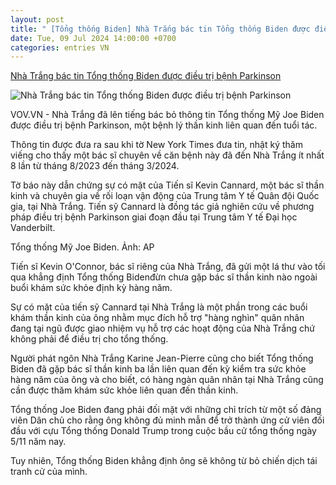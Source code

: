 ```yaml
---
layout: post
title: " [Tổng thống Biden] Nhà Trắng bác tin Tổng thống Biden được điều trị bệnh Parkinson"
date: Tue, 09 Jul 2024 14:00:00 +0700
categories: entries VN
---
```

[Nhà Trắng bác tin Tổng thống Biden được điều trị bệnh Parkinson](https://vov.vn/the-gioi/nha-trang-bac-tin-tong-thong-biden-duoc-dieu-tri-benh-parkinson-post1106705.vov)

![Nhà Trắng bác tin Tổng thống Biden được điều trị bệnh Parkinson](https://vov-media.emitech.vn/sites/default/files/styles/og_image/public/2024-03/biden.jpg?v=1720529476)

VOV.VN - Nhà Trắng đã lên tiếng bác bỏ thông tin Tổng thống Mỹ Joe Biden được điều trị bệnh Parkinson, một bệnh lý thần kinh liên quan đến tuổi tác.

Thông tin được đưa ra sau khi tờ New York Times đưa tin, nhật ký thăm viếng cho thấy một bác sĩ chuyên về căn bệnh này đã đến Nhà Trắng ít nhất 8 lần từ tháng 8/2023 đến tháng 3/2024.

Tờ báo này dẫn chứng sự có mặt của Tiến sĩ Kevin Cannard, một bác sĩ thần kinh và chuyên gia về rối loạn vận động của Trung tâm Y tế Quân đội Quốc gia, tại Nhà Trắng. Tiến sỹ Cannard là đồng tác giả nghiên cứu về phương pháp điều trị bệnh Parkinson giai đoạn đầu tại Trung tâm Y tế Đại học Vanderbilt.

Tổng thống Mỹ Joe Biden. Ảnh: AP

Tiến sĩ Kevin O'Connor, bác sĩ riêng của Nhà Trắng, đã gửi một lá thư vào tối qua khẳng định Tổng thống Bidenđừn chưa gặp bác sĩ thần kinh nào ngoài buổi khám sức khỏe định kỳ hàng năm.

Sự có mặt của tiến sỹ Cannard tại Nhà Trắng là một phần trong các buổi khám thần kinh của ông nhằm mục đích hỗ trợ "hàng nghìn" quân nhân đang tại ngũ được giao nhiệm vụ hỗ trợ các hoạt động của Nhà Trắng chứ không phải để điều trị cho tổng thống.

Người phát ngôn Nhà Trắng Karine Jean-Pierre cũng cho biết Tổng thống Biden đã gặp bác sĩ thần kinh ba lần liên quan đến kỳ kiểm tra sức khỏe hàng năm của ông và cho biết, có hàng ngàn quân nhân tại Nhà Trắng cũng cần được thăm khám sức khỏe liên quan đến thần kinh.

Tổng thống Joe Biden đang phải đối mặt với những chỉ trích từ một số đảng viên Dân chủ cho rằng ông không đủ minh mẫn để trở thành ứng cử viên đối đầu với cựu Tổng thống Donald Trump trong cuộc bầu cử tổng thống ngày 5/11 năm nay.

Tuy nhiên, Tổng thống Biden khẳng định ông sẽ không từ bỏ chiến dịch tái tranh cử của mình.

